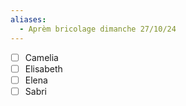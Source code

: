 ```yaml
---
aliases:
  - Aprèm bricolage dimanche 27/10/24
---
```



- [ ] Camelia
- [ ] Elisabeth
- [ ] Elena
- [ ] Sabri